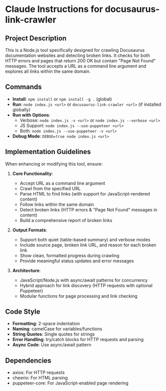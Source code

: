 # Claude Instructions for docusaurus-link-crawler

## Project Description
This is a Node.js tool specifically designed for crawling Docusaurus documentation websites and detecting broken links. It checks for both HTTP errors and pages that return 200 OK but contain "Page Not Found" messages. The tool accepts a URL as a command line argument and explores all links within the same domain.

## Commands
- **Install**: `npm install` or `npm install -g .` (global)
- **Run**: `node index.js <url>` or `docusaurus-link-crawler <url>` (if installed globally)
- **Run with Options**:
  - Verbose: `node index.js -v <url>` or `node index.js --verbose <url>`
  - JS Support: `node index.js --use-puppeteer <url>`
  - Both: `node index.js --use-puppeteer -v <url>`
- **Debug Mode**: `DEBUG=true node index.js <url>`

## Implementation Guidelines
When enhancing or modifying this tool, ensure:

1. **Core Functionality**:
   - Accept URL as a command line argument
   - Crawl from the specified URL
   - Parse HTML to find links (with support for JavaScript-rendered content)
   - Follow links within the same domain 
   - Detect broken links (HTTP errors & "Page Not Found" messages in content)
   - Build a comprehensive report of broken links

2. **Output Formats**:
   - Support both quiet (table-based summary) and verbose modes
   - Include source page, broken link URL, and reason for each broken link
   - Show clean, formatted progress during crawling
   - Provide meaningful status updates and error messages

3. **Architecture**:
   - JavaScript/Node.js with async/await patterns for concurrency
   - Hybrid approach for link discovery (HTTP requests with optional Puppeteer)
   - Modular functions for page processing and link checking

## Code Style
- **Formatting**: 2-space indentation
- **Naming**: camelCase for variables/functions
- **String Quotes**: Single quotes for strings
- **Error Handling**: try/catch blocks for HTTP requests and parsing
- **Async Code**: Use async/await pattern

## Dependencies
- axios: For HTTP requests
- cheerio: For HTML parsing
- puppeteer-core: For JavaScript-enabled page rendering
